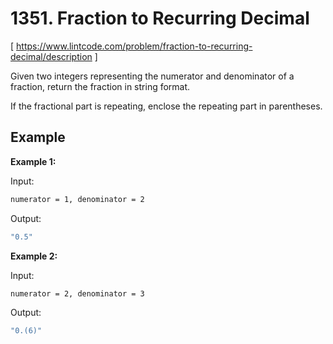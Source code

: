 # 1351. Fraction to Recurring Decimal
[ https://www.lintcode.com/problem/fraction-to-recurring-decimal/description ]

Given two integers representing the numerator and denominator of a fraction, return the fraction in string format.

If the fractional part is repeating, enclose the repeating part in parentheses.

## Example
**Example 1:**

Input:
```sh
numerator = 1, denominator = 2
```
Output:
```sh
"0.5"
```

**Example 2:**

Input:
```sh
numerator = 2, denominator = 3
```
Output:
```sh
"0.(6)"
```